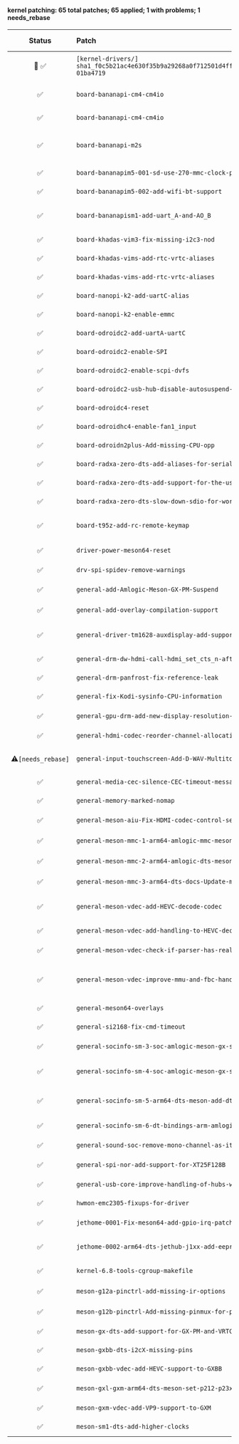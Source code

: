 #### kernel patching: 65 total patches; 65 applied; 1 with problems; 1 needs_rebase

| Status | Patch  | Diffstat Summary | Files patched | Author / Subject |
| :---:    | :---   | :---   | :---   | :---  |
|  🤖  ✅  | `[kernel-drivers/]` `sha1_f0c5b21ac4e630f35b9a29268a0f712501d4ffac_meson64_edge_29ead7d6_64e831fc-01ba4719` | `(+0/-0)[]` | 72462a94b15def9821f9064cee34146186e1ebe1 `?` | `Armbian Autopatcher` _[AUTOGEN] /armbian/cache/patch/kernel-drivers/sha1_f0c5b21ac4e630f35b9a29268a0f712501d4ffac_meson64_edge_29ead7d6_64e831fc-01ba4719_ |
| ✅  | `board-bananapi-cm4-cm4io` | `(+17/-4)[2M]` | b5b623e9e1d0617ada218a4415d3ca4cbf3ef4a0 `meson-g12b-bananapi-cm4.dtsi`, `meson-g12b-bananapi-cm4-cm4io.dts` | `Patrick Yavitz` _arch: arm64: dts: amlogic: meson g12b bananapi cm4_ |
| ✅  | `board-bananapi-cm4-cm4io` | `(+7/-2)[1M]` | 591d4f6ff5198c74613c6003ff3643f14ec07edd `meson-g12b-bananapi-cm4.dtsi` | `Patrick Yavitz` _BananaPi CM4: improve SDIO WiFi speeds_ |
| ✅  | `board-bananapi-m2s` | `(+17/-0)[3M]` | 45e6d5793ed660e5cf32c653fda83c9d5a9e0893 `meson-g12b-bananapi.dtsi`, `meson-g12b-a311d-bananapi-m2s.dts`, `meson-g12b-s922x-bananapi-m2s.dts` | `Patrick Yavitz` _arch: arm64: dts: amlogic: meson g12b bananapi m2s_ |
| ✅  | `board-bananapim5-001-sd-use-270-mmc-clock-phase-via-dt` | `(+5/-0)[1M]` | 63c2ffdd1dac8a56030019a6fdbb94ce631d8428 `meson-sm1-bananapi.dtsi` | `Igor Pecovnik` _BananaPi M5: 270 clock phase, via amlogic,mmc-phase_ |
| ✅  | `board-bananapim5-002-add-wifi-bt-support` | `(+65/-1)[1M]` | f71daa27266a9a887498748853283954d583c917 `meson-sm1-bananapi-m5.dts` | `Patrick Yavitz` _arch: arm64: dts: amlogic: add wifi/bt support to bananapi m5_ |
| ✅  | `board-bananapism1-add-uart_A-and-AO_B` | `(+26/-0)[3M]` | 1e3b9c8021e15bc212b2a22b76a386b8e7a3bb02 `meson-sm1-bananapi-m2-pro.dts`, `meson-g12-common.dtsi`, `meson-sm1-bananapi.dtsi` | `Patrick Yavitz` _arm64: dts: amlogic: meson-sm1-bananapi: add uart A and AO_B_ |
| ✅  | `board-khadas-vim3-fix-missing-i2c3-nod` | `(+7/-0)[1M]` | 6fe79d8ccb756585a1c3e4a7910bf6979a8e7ba0 `meson-khadas-vim3.dtsi` | `Christian Hewitt` _WIP: arm64: dts: meson: khadas-vim3: fix missing i2c3 node_ |
| ✅  | `board-khadas-vims-add-rtc-vrtc-aliases` | `(+2/-0)[1M]` | 93a783042b6c724c601035078ac4f5444498abad `meson-gxl-s905x-khadas-vim.dts` | `Christian Hewitt` _HACK: arm64: dts: meson: add rtc/vrtc aliases to Khadas VIM_ |
| ✅  | `board-khadas-vims-add-rtc-vrtc-aliases` | `(+2/-0)[1M]` | b38f59f47d33031bdf2af6d75ed5e68f2174925d `meson-gxm-khadas-vim2.dts` | `Christian Hewitt` _HACK: arm64: dts: meson: add rtc/vrtc aliases to Khadas VIM2_ |
| ✅  | `board-nanopi-k2-add-uartC-alias` | `(+1/-0)[1M]` | 0f98689d0828fe50366e061223ffb172bf854b2e `meson-gxbb-nanopi-k2.dts` | `Martin Ayotte` _add uartC alias for nanopi-k2_ |
| ✅  | `board-nanopi-k2-enable-emmc` | `(+1/-3)[1M]` | 321d8c238c1b5136e20e4a50605b258205e45bcc `meson-gxbb-nanopi-k2.dts` | `Igor Pecovnik` _nanopik2 - enable eMMC_ |
| ✅  | `board-odroidc2-add-uartA-uartC` | `(+14/-0)[1M]` | 620262fdf81991f2cab94d437fb5fcaa1ea2e1d5 `meson-gxbb-odroidc2.dts` | `Martin Ayotte` _add uartA and uartC for Odroid-C2_ |
| ✅  | `board-odroidc2-enable-SPI` | `(+26/-0)[1M]` | aabadf18351ca0bb281970bd50cf2577fb9de071 `meson-gxbb-odroidc2.dts` | `Thomas McKahan` _Odroid C2 enable SPI_ |
| ✅  | `board-odroidc2-enable-scpi-dvfs` | `(+2/-1)[1M]` | 229cbf4b180524a87c388f2091511f6f65a2f144 `meson-gxbb-odroidc2.dts` | `zador-blood-stained` _Enable odroidc2-dev DVFS_ |
| ✅  | `board-odroidc2-usb-hub-disable-autosuspend-for-Genesys-Logic-` | `(+1/-1)[1M]` | 4f974e5bfd0921e60121014d629436f456d5b4f0 `hub.c` | `Christian Hewitt` _LOCAL: usb: hub: disable autosuspend for Genesys Logic Hubs_ |
| ✅  | `board-odroidc4-reset` | `(+10/-0)[1M]` | b21aebc360b22e0cc9f2dee554bb340955408a34 `meson-sm1-odroid-c4.dts` | `Ash Hughes` _adapted meson64-reboot driver, fix reboot on odroid C4 when using UHS-II SD cards_ |
| ✅  | `board-odroidhc4-enable-fan1_input` | `(+4/-0)[1M]` | e10de06a57273b2fb6184c5c5db2b140beca1af1 `meson-sm1-odroid-hc4.dts` | `Ricardo Pardini` _ODROID-HC4: add DT attributes to enable fan1_input_ |
| ✅  | `board-odroidn2plus-Add-missing-CPU-opp` | `(+16/-0)[1M]` | 604dc3a1467b9c2e831f8c8690df1828f9a372d4 `meson-g12b-a311d.dtsi` | `Igor Pecovnik` _Add missing CPU opp values for clocking g12b / N2+ higher_ |
| ✅  | `board-radxa-zero-dts-add-aliases-for-serial-i2c-and-spi` | `(+12/-0)[1M]` | 37fe24a9c848a93dfb112491af22e6dd92da366b `meson-g12a-radxa-zero.dts` | `Patrick Yavitz` _arm64: dts: Radxa Zero: set aliases for serial, i2c and spi_ |
| ✅  | `board-radxa-zero-dts-add-support-for-the-usb-c-controller` | `(+48/-0)[1M]` | 73e2da01c6421d237a138bc5f074bbaebef58709 `meson-g12a-radxa-zero.dts` | `Christian Hewitt` _arm64: dts: meson: radxa-zero: add support for the usb type-c controller_ |
| ✅  | `board-radxa-zero-dts-slow-down-sdio-for-working-wifi` | `(+1/-1)[1M]` | e05b596c6ec88c5a8ad614ecb9ee66397bc55e6b `meson-g12a-radxa-zero.dts` | `Yuntian Zhang` _VENDOR: Radxa Zero Wi-Fi fix_ |
| ✅  | `board-t95z-add-rc-remote-keymap` | `(+80/-0)[4M, 1A]` | 220c2dc94a83c176394e0b25aa0602384ef37b19 `rc-sunvell-t95z-plus.c`, `vendor-prefixes.yaml`, `rc.yaml`, `Makefile`, `rc-map.h` | `Christian Hewitt` _add rc keymaps for Sunvell T95Z Plus_ |
| ✅  | `driver-power-meson64-reset` | `(+194/-0)[2M, 1A]` | 14a1e5ef398d4d5f3b47ce71ce137e74fcaaa6c3 `meson64-reboot.c`, `Kconfig`, `Makefile` | `Patrick Yavitz` _pyavitz meson64-generalized `odroid-reboot` driver_ |
| ✅  | `drv-spi-spidev-remove-warnings` | `(+2/-0)[1M]` | 34c717ff5be50b5c038d8765c290a2dd22769bb6 `spidev.c` | `John Doe` _rockchip64: edge: 6.10.5 drv:spi:spidev remove warnings_ |
| ✅  | `general-add-Amlogic-Meson-GX-PM-Suspend` | `(+93/-0)[2M, 1A]` | 20375f85112e5cb14288aaf751d93a82e9b357cd `meson_gx_pm.c`, `Kconfig`, `Makefile` | `Neil Armstrong` _HACK: arm64: meson: add Amlogic Meson GX PM Suspend_ |
| ✅  | `general-add-overlay-compilation-support` | `(+19/-2)[2M]` | 21902fdd4f8041db7601a2c85b9f3bc4630d01d4 `Makefile.dtbinst`, `Makefile.lib` | `Paolo Sabatino` _compile .scr and install overlays in right path_ |
| ✅  | `general-driver-tm1628-auxdisplay-add-support-for-Titanmec-TM16` | `(+477/-0)[2M, 3A]` | aade1b81408296e1f41c8f3d17cbf1d79b795fb9 `tm1628.c`, `titanmec,tm1628.yaml`, `Kconfig`, `sysfs-devices-auxdisplay-tm1628`, `Makefile` | `Heiner Kallweit` _FROMLIST(v5): auxdisplay: add support for Titanmec TM1628 7 segment display controller + etc_ |
| ✅  | `general-drm-dw-hdmi-call-hdmi_set_cts_n-after-clock` | `(+5/-0)[1M]` | cc0b219924bba48e8f3d2b615957d5d1525bfdaf `dw-hdmi.c` | `Jonas Karlman` _TEMP: drm: dw-hdmi: call hdmi_set_cts_n after clock is enabled_ |
| ✅  | `general-drm-panfrost-fix-reference-leak` | `(+1/-1)[1M]` | 7af8c8192fa68681cb504b029ab719882c5626eb `panfrost_job.c` | `Qinglang Miao` _drm/panfrost: fix reference leak in panfrost_job_hw_submit_ |
| ✅  | `general-fix-Kodi-sysinfo-CPU-information` | `(+1/-2)[1M]` | f890dc4bb956fa21d81c0d03bfe9b871e42d7b6f `cpuinfo.c` | `Christian Hewitt` _HACK: arm64: fix Kodi sysinfo CPU information_ |
| ✅  | `general-gpu-drm-add-new-display-resolution-2560x1440` | `(+19/-1)[2M]` | 0502e0860761455c9579e086f0d920d7ff86c323 `meson_vclk.c`, `meson_venc.c` | `Dongjin Kim` _ODROID-COMMON: gpu/drm: add new display resolution 2560x1440_ |
| ✅  | `general-hdmi-codec-reorder-channel-allocation-list` | `(+77/-63)[1M]` | e34786a31d84d1a8b2a730e1aa802da6df34e38c `hdmi-codec.c` | `Jonas Karlman` _WIP: ASoC: hdmi-codec: reorder channel allocation list_ |
| ⚠️`[needs_rebase]`  | `general-input-touchscreen-Add-D-WAV-Multitouch` | `(+574/-0)[4M, 1A]` | fc8242abc6738118e42ebd02c9a1ebb9c4554906 `dwav-usb-mt.c`, `Kconfig`, `hid-ids.h`, `hid-quirks.c`, `Makefile` | `Hyeonki Hong` _ODROID-COMMON: input/touchscreen: Add D-WAV Multitouch driver._ |
| ✅  | `general-media-cec-silence-CEC-timeout-message-HACK` | `(+3/-3)[1M]` | 580f30a8551e04d808c33294e0583fb34c09e9b3 `cec-adap.c` | `Christian Hewitt` _HACK: media: cec: silence CEC timeout message_ |
| ✅  | `general-memory-marked-nomap` | `(+0/-9)[1M]` | 9103099f00bcb001d816f5fbd420e429c33eda6e `of_reserved_mem.c` | `Stefan Agner` _HACK: of: partial revert of fdt.c changes_ |
| ✅  | `general-meson-aiu-Fix-HDMI-codec-control-selection` | `(+80/-34)[2M]` | 2d34196ef81c53cab1c7f87a16ee791984c9676a `aiu-codec-ctrl.c`, `aiu-encoder-i2s.c` | `Martin Blumenstingl` _ASoC: meson: aiu: Fix HDMI codec control selection_ |
| ✅  | `general-meson-mmc-1-arm64-amlogic-mmc-meson-gx-Add-core-tx-rx-eMMC-SD-SD` | `(+48/-6)[1M, 1A]` | b016375177a8ad93bb60230e816b926a43a1304e `meson-gx-mmc.h`, `meson-gx-mmc.c` | `Vyacheslav Bocharov` _arm64: amlogic: mmc: meson-gx: Add core, tx, rx eMMC/SD/SDIO phase clock settings from devicetree data_ |
| ✅  | `general-meson-mmc-2-arm64-amlogic-dts-meson-update-meson-axg-device-tree` | `(+3/-0)[1M]` | 8d419d1dc2f4433179888820969b8dbaff6ac746 `meson-axg.dtsi` | `Vyacheslav Bocharov` _arm64: amlogic: dts: meson: update meson-axg device-tree for new core, tx, rx phase clock settings._ |
| ✅  | `general-meson-mmc-3-arm64-dts-docs-Update-mmc-meson-gx-documentation-for` | `(+11/-0)[1M]` | 6716f1609ecefcbe83173e93a505546d10b2eb6c `amlogic,meson-gx-mmc.yaml` | `Vyacheslav Bocharov` _arm64: dts: docs: Update mmc meson-gx documentation for new config option amlogic,mmc-phase_ |
| ✅  | `general-meson-vdec-add-HEVC-decode-codec` | `(+1505/-2)[4M, 2A]` | 85a866f3df07a0d95603def363a8d3746f265cfe `codec_hevc.c`, `vdec_platform.c`, `codec_hevc.h`, `Makefile`, `esparser.c`, `hevc_regs.h` | `benjamin545` _WIP: drivers: meson: vdec: add HEVC decode codec_ |
| ✅  | `general-meson-vdec-add-handling-to-HEVC-decoder-` | `(+34/-18)[1M]` | b5620b9f545b2a3542507b1555b5a9ba33cfccd9 `codec_hevc.c` | `benjamin545` _WIP: drivers: meson: vdec: add handling to HEVC decoder to show frames when ready_ |
| ✅  | `general-meson-vdec-check-if-parser-has-really-parser` | `(+10/-4)[1M]` | b5ce8130178747e9592dcc42230fe555c28f5ee4 `esparser.c` | `Neil Armstrong` _WIP: drivers: meson: vdec: check if parser has really parser before marking input buffer as error_ |
| ✅  | `general-meson-vdec-improve-mmu-and-fbc-handling-` | `(+163/-101)[8M]` | 85351df199dc725f8fde4f1e02144b6f2f53103b `codec_hevc_common.c`, `vdec_helpers.c`, `codec_vp9.c`, `vdec_helpers.h`, `codec_h264.c`, `codec_hevc_common.h`, `esparser.c`, `vdec.h` | `benjamin545` _WIP: drivers: meson: vdec: improve mmu and fbc handling and add 10 bit handling_ |
| ✅  | `general-meson64-overlays` | `(+3/-0)[1M]` | fee4676b98fa3e7abbb613426076607beac99ea8 `Makefile.lib` | `Zhang Ning` _general: meson64 overlays_ |
| ✅  | `general-si2168-fix-cmd-timeout` | `(+1/-1)[1M]` | 023326c9739cdeddce55dfc800b63d173f86d059 `si2168.c` | `Koumes` _si2168: fix cmd timeout_ |
| ✅  | `general-socinfo-sm-3-soc-amlogic-meson-gx-socinfo-move-common-code-to-hea` | `(+137/-125)[1M, 1A]` | d28c21eb054036c9a178fe2dfad12ddc8d22e3b3 `meson-gx-socinfo.c`, `meson-gx-socinfo-internal.h` | `Viacheslav Bocharov` _soc: amlogic: meson-gx-socinfo: move common code to header file_ |
| ✅  | `general-socinfo-sm-4-soc-amlogic-meson-gx-socinfo-sm-Add-Amlogic-secure-m` | `(+211/-4)[3M, 1A]` | eea328ffb1c744d3b112e7590436fdff2f9edb80 `meson-gx-socinfo-sm.c`, `meson-gx-socinfo-internal.h`, `Kconfig`, `Makefile` | `Viacheslav Bocharov` _soc: amlogic: meson-gx-socinfo-sm: Add Amlogic secure-monitor SoC Information driver_ |
| ✅  | `general-socinfo-sm-5-arm64-dts-meson-add-dts-links-to-secure-monitor-for-` | `(+4/-0)[4M]` | 597cd4b6fb9b832de8a0022da7b06deca2ae956c `meson-a1.dtsi`, `meson-axg.dtsi`, `meson-g12-common.dtsi`, `meson-gx.dtsi` | `Viacheslav Bocharov` _arm64: dts: meson: add dts links to secure-monitor for soc driver in a1, axg, gx, g12_ |
| ✅  | `general-socinfo-sm-6-dt-bindings-arm-amlogic-amlogic-meson-gx-ao-secure-a` | `(+4/-0)[1M]` | bd1d1e7b0da679c1417e53b1838c234a493d32ea `amlogic,meson-gx-ao-secure.yaml` | `Viacheslav Bocharov` _dt-bindings: arm: amlogic: amlogic,meson-gx-ao-secure: add secure-monitor property_ |
| ✅  | `general-sound-soc-remove-mono-channel-as-it-curren` | `(+2/-2)[1M]` | 0ccc6bb0628d34aac40c8d19608d1534f6121b46 `axg-frddr.c` | `ckkim` _ODROID-N2: sound/soc: remove mono channel as it currently doesn't work hdmi output._ |
| ✅  | `general-spi-nor-add-support-for-XT25F128B` | `(+22/-0)[3M, 1A]` | dd775f112d8f061929fe741b0475bc80a8cfd047 `xtx.c`, `Makefile`, `core.c`, `core.h` | `Andreas Rammhold` _spi-nor: add support for XT25F128B & XT25Q64_ |
| ✅  | `general-usb-core-improve-handling-of-hubs-with-no-ports` | `(+2/-3)[1M]` | 1e2ccc2312fe57b3d0c79d04c39381d8cbd2f2cb `hub.c` | `Heiner Kallweit` _usb: core: improve handling of hubs with no ports_ |
| ✅  | `hwmon-emc2305-fixups-for-driver` | `(+88/-8)[1M]` | fced501a248a73403345fb7738d8d2b86807936c `emc2305.c` | `Patrick Yavitz` _hwmon: emc2305: fixups for driver_ |
| ✅  | `jethome-0001-Fix-meson64-add-gpio-irq-patch-from-https-lkml.org-l` | `(+42/-0)[2M]` | aea24f18e4c5791a5470ffa198786b177ae0bcc5 `pinctrl-meson.c`, `pinctrl-meson.h` | `usera` _Fix:meson64: add gpio irq (patch from https://lkml.org/lkml/2020/11/27/8)_ |
| ✅  | `jethome-0002-arm64-dts-jethub-j1xx-add-eeprom-node` | `(+24/-0)[2M]` | 93fc1404fd6e9a76a7c011ea15dee247f8110b25 `meson-axg-jethome-jethub-j110-rev-2.dts`, `meson-axg-jethome-jethub-j110-rev-3.dts` | `Viacheslav Bocharov` _arm64: dts: jethub-j1xx: add eeprom node_ |
| ✅  | `kernel-6.8-tools-cgroup-makefile` | `(+11/-0)[1A]` | ff203ea771fecea6c49dda00e7464d947099752d `Makefile` | `ColorfulRhino` _[ARCHEOLOGY] meson-s4t7: Fix custom_kernel_config: hash modification has to happen inside the first function call_ |
| ✅  | `meson-g12a-pinctrl-add-missing-ir-options` | `(+25/-0)[2M]` | 4fc30813ef0c0eef6644768f50c1b1d947830bf1 `meson-g12-common.dtsi`, `pinctrl-meson-g12a.c` | `Yuntian Zhang` _pinctrl: meson-g12a: add missing ir options_ |
| ✅  | `meson-g12b-pinctrl-Add-missing-pinmux-for-pwm` | `(+45/-3)[2M]` | 9b86bbd2ab5d982a83b5ea250f0e752471a6f7dd `meson-g12b.dtsi`, `pinctrl-meson-g12a.c` | `Yuntian Zhang` _pinctrl: meson: Add several missing pinmux for pwm functions_ |
| ✅  | `meson-gx-dts-add-support-for-GX-PM-and-VRTC` | `(+9/-0)[1M]` | f2f389475f23e6c3238dda4ee96803a5996c7ce2 `meson-gx.dtsi` | `Neil Armstrong` _HACK: arm64: dts: meson: add support for GX PM and Virtual RTC_ |
| ✅  | `meson-gxbb-dts-i2cX-missing-pins` | `(+4/-0)[1M]` | 8b6ba39f4420b63f1733befd26308fc34aeea0fa `meson-gxbb.dtsi` | `Martin Ayotte` _fix i2cA and i2cB miossing pins_ |
| ✅  | `meson-gxbb-vdec-add-HEVC-support-to-GXBB` | `(+12/-0)[1M]` | 875e7f326a6c7e92b64920986c61633256038180 `vdec_platform.c` | `Christian Hewitt` _WIP: drivers: meson: vdec: add HEVC support to GXBB_ |
| ✅  | `meson-gxl-gxm-arm64-dts-meson-set-p212-p23x-q20x-SDIO-to-100MH` | `(+10/-2)[2M]` | b91c3dbaebe624857529ae08b8c951049df8cd9a `meson-gx-p23x-q20x.dtsi`, `meson-gxl-s905x-p212.dtsi` | `Christian Hewitt` _WIP: arm64: dts: meson: set p212/p23x/q20x SDIO to 100MHz + add UHS SDIO capabilities_ |
| ✅  | `meson-gxm-vdec-add-VP9-support-to-GXM` | `(+13/-1)[1M]` | 82f0b06cd80fc50dbe9275572ac280b8c56d1d46 `vdec_platform.c` | `Christian Hewitt` _drivers: meson: vdec: add VP9 support to GXM_ |
| ✅  | `meson-sm1-dts-add-higher-clocks` | `(+10/-0)[1M]` | 77c91e21668720e891ca7abed2390de8878b09b3 `meson-sm1.dtsi` | `Igor Pecovnik` _Add higher clocks for SM1 family_ |


